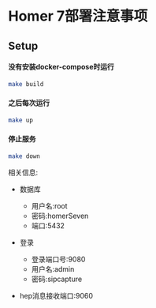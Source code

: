 Homer 7部署注意事项
========

## Setup
#### 没有安装docker-compose时运行
```bash
make build
```
#### 之后每次运行
```bash
make up
```
#### 停止服务
```bash
make down
```

相关信息:
* 数据库
  * 用户名:root
  * 密码:homerSeven
  * 端口:5432
  
* 登录
  * 登录端口号:9080
  * 用户名:admin
  * 密码:sipcapture
  
* hep消息接收端口:9060
